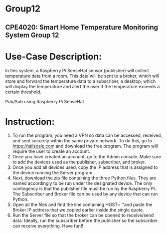 # Group12

## CPE4020: Smart Home Temperature Monitoring System Group 12 ##

# Use-Case Description: 
In this system, a Raspberry Pi SenseHat sensor (publisher) will collect temperature data from a room. This data will be sent to a broker, which will store and forward the temperature data to a subscriber, a desktop, which will display the temperature and alert the user if the temperature exceeds a certain threshold. 

Pub/Sub using Raspberry Pi SenseHat
# Instruction: 
1.	To run the program, you need a VPN so data can be accessed, received, and sent securely within the same private network. To do this, go to https://tailscale.com and download the free program. The program will require the user to create an account.
2.	Once you have created an account, go to the Admin console. Make sure to add the devices used as the publisher, subscriber, and broker.
3.	Once you add all devices used, copy the IP address that is assigned to the device running the Server program. 
4.	Next, download the zip file containing the three Python files. They are named accordingly to be run under the designated device. The only contingency is that the publisher file must be run by the Raspberry Pi. The Subscriber and Broker file can be used by any device that can run Python.
5.	Open all the files and find the line containing HOST= ''and paste the Broker IP address that we copied earlier inside the single quote.
6.	Run the Server file so that the broker can be opened to receive/send data. Ideally, run the subscriber before the publisher so the subscriber can receive everything. Have fun!!
